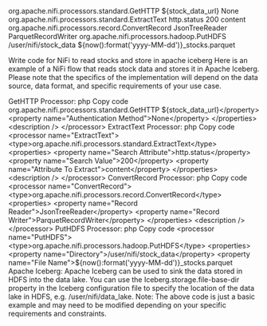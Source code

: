 <processor name="GetHTTP">
    <type>org.apache.nifi.processors.standard.GetHTTP</type>
    <properties>
        <property name="URL">${stock_data_url}</property>
        <property name="Authentication Method">None</property>
    </properties>
    <description />
</processor>


<processor name="ExtractText">
    <type>org.apache.nifi.processors.standard.ExtractText</type>
    <properties>
        <property name="Search Attribute">http.status</property>
        <property name="Search Value">200</property>
        <property name="Attribute To Extract">content</property>
    </properties>
    <description />
</processor>


<processor name="ConvertRecord">
    <type>org.apache.nifi.processors.record.ConvertRecord</type>
    <properties>
        <property name="Record Reader">JsonTreeReader</property>
        <property name="Record Writer">ParquetRecordWriter</property>
    </properties>
    <description />
</processor>


<processor name="PutHDFS">
    <type>org.apache.nifi.processors.hadoop.PutHDFS</type>
    <properties>
        <property name="Directory">/user/nifi/stock_data</property>
        <property name="File Name">${now():format('yyyy-MM-dd')}_stocks.parquet</property>
    </properties>
    <description />
</processor>


Write code for NiFi to read stocks and store in apache iceberg
Here is an example of a NiFi flow that reads stock data and stores it in Apache Iceberg. Please note that the specifics of the implementation will depend on the data source, data format, and specific requirements of your use case.

GetHTTP Processor:
php
Copy code
<processor name="GetHTTP">
    <type>org.apache.nifi.processors.standard.GetHTTP</type>
    <properties>
        <property name="URL">${stock_data_url}</property>
        <property name="Authentication Method">None</property>
    </properties>
    <description />
</processor>
ExtractText Processor:
php
Copy code
<processor name="ExtractText">
    <type>org.apache.nifi.processors.standard.ExtractText</type>
    <properties>
        <property name="Search Attribute">http.status</property>
        <property name="Search Value">200</property>
        <property name="Attribute To Extract">content</property>
    </properties>
    <description />
</processor>
ConvertRecord Processor:
php
Copy code
<processor name="ConvertRecord">
    <type>org.apache.nifi.processors.record.ConvertRecord</type>
    <properties>
        <property name="Record Reader">JsonTreeReader</property>
        <property name="Record Writer">ParquetRecordWriter</property>
    </properties>
    <description />
</processor>
PutHDFS Processor:
php
Copy code
<processor name="PutHDFS">
    <type>org.apache.nifi.processors.hadoop.PutHDFS</type>
    <properties>
        <property name="Directory">/user/nifi/stock_data</property>
        <property name="File Name">${now():format('yyyy-MM-dd')}_stocks.parquet</property>
    </properties>
    <description />
</processor>
Apache Iceberg:
Apache Iceberg can be used to sink the data stored in HDFS into the data lake. You can use the Iceberg.storage.file-base-dir property in the Iceberg configuration file to specify the location of the data lake in HDFS, e.g. /user/nifi/data_lake.
Note: The above code is just a basic example and may need to be modified depending on your specific requirements and constraints.
